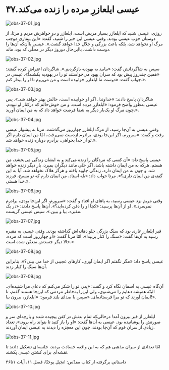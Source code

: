 ۳۷.عیسی ایلعازرِ مرده را زنده می‌کند
====================================

![obs-37-01.jpg](/var/www/vhosts/door43.org/httpdocs/data/gitrepo/media/en/obs/obs-37-01.jpg "obs-37-01.jpg")

روزی، عیسی شنید که ایلعازر بسیار مریض است، ایلعازر و دو خواهرش مریم و
مرتا، از دوستان خوب عیسی بودند. وقتی عیسی این خبر را شنید، گفت: «این
بیماری موجب مرگ او نخواهد شد، بلکه باعث بزرگی و جلال خدا خواهد گشت.».
عیسی باآن‌که آن‌ها را دوست داشت، بااین‌حال دوروز دیگر در محلّی که بود،
ماند.

![obs-37-02.jpg](/var/www/vhosts/door43.org/httpdocs/data/gitrepo/media/en/obs/obs-37-02.jpg "obs-37-02.jpg")

سپس به شاگردانش گفت: «بیایید به یهودیه بازگردیم.». شاگردان اعتراض کرده
گفتند: «همین چندروز پیش بود که سران یهود می‌خواستند تو را در یهودیه
بکشند!». عیسی در جواب گفت: «دوست ما ایلعازر خوابیده است و من می‌روم تا
او را بیدار کنم.».

![obs-37-03.jpg](/var/www/vhosts/door43.org/httpdocs/data/gitrepo/media/en/obs/obs-37-03.jpg "obs-37-03.jpg")

شاگردان پاسخ دادند: «خداوندا، اگر او خوابیده است، حالش بهتر خواهد شد.».
پس عیسی به‌طور واضح فرمود: «ایلعازر مرده است. و من خوش‌حالم که در‌کنار
او نبودم. چون مرگ او یک‌بار دیگر به شما فرصت خواهد داد که به من ایمان
آورید.».

![obs-37-04.jpg](/var/www/vhosts/door43.org/httpdocs/data/gitrepo/media/en/obs/obs-37-04.jpg "obs-37-04.jpg")

وقتی عیسی به آن‌جا رسید، از مرگ ایلعازر چهارروز می‌گذشت. مرتا به پیشواز
عیسی رفت و گفت: «سرورم، اگر این‌جا بودی، برادرم ازدست نمی‌رفت، امّا من
ایمان دارم اگر تو از خدا بخواهی، برادرم دوباره زنده خواهد شد.».

![obs-37-05.jpg](/var/www/vhosts/door43.org/httpdocs/data/gitrepo/media/en/obs/obs-37-05.jpg "obs-37-05.jpg")

عیسی پاسخ داد: «آن کسی که مردگان را زنده می‌کند و به ایشان زندگی
می‌بخشد، من هستم. هرکه به من ایمان داشته باشد، اگر حتّی مانند دیگران
بمیرد، بار دیگر زنده خواهد شد. و چون به من ایمان دارد، زندگی جاوید یافته
و هرگز هلاک نخواهد شد. آیا به این گفته‌ی من ایمان داری؟». مرتا جواب داد:
«بله استاد، من ایمان دارم که تو مسیح، فرزند خدا هستی.».

![obs-37-06.jpg](/var/www/vhosts/door43.org/httpdocs/data/gitrepo/media/en/obs/obs-37-06.jpg "obs-37-06.jpg")

وقتی مریم نزد عیسی رسید، به پاهای او افتاد و گفت: «سرورم، اگر این‌جا
بودی، برادرم نمی‌مرد.». او از آن‌ها پرسید: «کجا او را دفن کرده‌اید؟».
آن‌ها پاسخ دادند: «در یک مقبره، بیا و ببین.». سپس عیسی گریست.

![obs-37-07.jpg](/var/www/vhosts/door43.org/httpdocs/data/gitrepo/media/en/obs/obs-37-07.jpg "obs-37-07.jpg")

قبر ایلعازر غاری بود که سنگ بزرگی جلو دهانه‌اش گذاشته بودند. وقتی عیسی
به مقبره رسید به آن‌ها گفت: «سنگ را کنار بزنید!». امّا مرتا گفت: «او
چهارروز است که مرده. حالا دیگر جسدش متعفّن شده است.»

![obs-37-08.jpg](/var/www/vhosts/door43.org/httpdocs/data/gitrepo/media/en/obs/obs-37-08.jpg "obs-37-08.jpg")

عیسی پاسخ داد: «مگر نگفتم اگر ایمان آوری، کارهای عجیبی از خدا می بینی؟».
بنابراین آن‌ها سنگ را کنار زدند.

![obs-37-09.jpg](/var/www/vhosts/door43.org/httpdocs/data/gitrepo/media/en/obs/obs-37-09.jpg "obs-37-09.jpg")

آن‌گاه عیسی به آسمان نگاه کرد و گفت: «پدر، تو را شکر می‌کنم که دعای مرا
شنیده‌ای. البتّه همیشه دعایم را می‌شنوی، ولی این‌را به‌خاطر مردمی که
این‌جا هستند گفتم، تا ایمان آورند که تو مرا فرستاده‌ای. «سپس با صدای
بلند فرمود: «ایلعازر، بیرون بیا!».

![obs-37-10.jpg](/var/www/vhosts/door43.org/httpdocs/data/gitrepo/media/en/obs/obs-37-10.jpg "obs-37-10.jpg")

ایلعازر از قبر بیرون آمد! درحالی‌که تمام بدنش در کفن پیچیده شده و
پارچه‌ای سر و صورتش را پوشانیده بود. عیسی به آن‌ها گفت: «او را باز کنید
تا بتواند راه برود.». تعداد زیادی از سران قوم که آن‌جا بودند، چون این
معجزه را دیدند به عیسی ایمان آوردند.

![obs-37-11.jpg](/var/www/vhosts/door43.org/httpdocs/data/gitrepo/media/en/obs/obs-37-11.jpg "obs-37-11.jpg")

امّا تعدادی از سران مذهبی هم که به این واقعه حسادت بردند، جلسه‌ای تشکیل
دادند تا نقشه‌ای برای کشتن عیسی بِکشند.

داستانی برگرفته از کتاب مقدّس: انجیل یوحنّا، فصل ۱۱، آیات ۱تا۴۶
